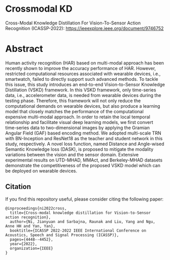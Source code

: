 # Crossmodal KD 

Cross-Modal Knowledge Distillation For Vision-To-Sensor Action Recognition (ICASSP-2022): https://ieeexplore.ieee.org/document/9746752

# Abstract

Human activity recognition (HAR) based on multi-modal approach has been recently shown to improve the accuracy performance of HAR. However, restricted computational resources associated with wearable devices, i.e., smartwatch, failed to directly support such advanced methods. To tackle this issue, this study introduces an end-to-end Vision-to-Sensor Knowledge Distillation (VSKD) framework. In this VSKD framework, only time-series data, i.e., accelerometer data, is needed from wearable devices during the testing phase. Therefore, this framework will not only reduce the computational demands on wearable devices, but also produce a learning model that closely matches the performance of the computational expensive multi-modal approach. In order to retain the local temporal relationship and facilitate visual deep learning models, we first convert time-series data to two-dimensional images by applying the Gramian Angular Field (GAF) based encoding method. We adopted multi-scale TRN with BN-Inception and ResNet18 as the teacher and student network in this study, respectively. A novel loss function, named Distance and Angle-wised Semantic Knowledge loss (DASK), is proposed to mitigate the modality variations between the vision and the sensor domain. Extensive experimental results on UTD-MHAD, MMAct, and Berkeley-MHAD datasets demonstrate the competitiveness of the proposed VSKD model which can be deployed on wearable devices.



## Citation
If you find this repository useful, please consider citing the following paper:


```
@inproceedings{ni2022cross,
  title={Cross-modal knowledge distillation for Vision-to-Sensor action recognition},
  author={Ni, Jianyuan and Sarbajna, Raunak and Liu, Yang and Ngu, Anne HH and Yan, Yan},
  booktitle={ICASSP 2022-2022 IEEE International Conference on Acoustics, Speech and Signal Processing (ICASSP)},
  pages={4448--4452},
  year={2022},
  organization={IEEE}
}
```


